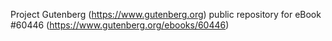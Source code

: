 Project Gutenberg (https://www.gutenberg.org) public repository for
eBook #60446 (https://www.gutenberg.org/ebooks/60446)
